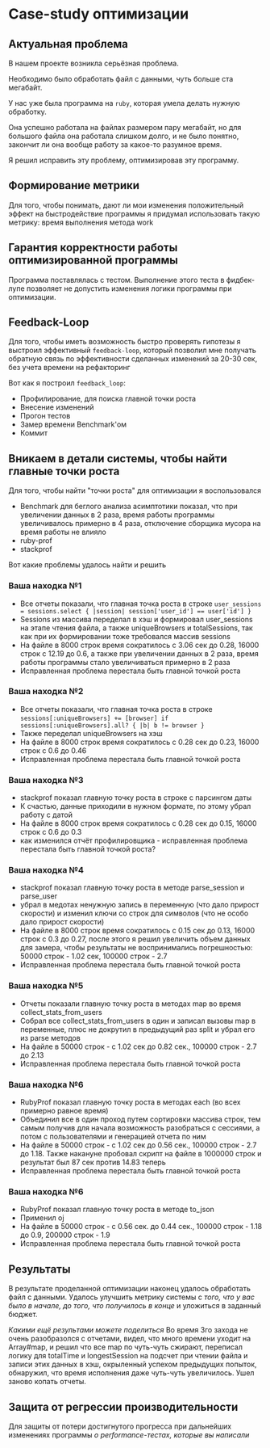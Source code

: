 # Case-study оптимизации

## Актуальная проблема
В нашем проекте возникла серьёзная проблема.

Необходимо было обработать файл с данными, чуть больше ста мегабайт.

У нас уже была программа на `ruby`, которая умела делать нужную обработку.

Она успешно работала на файлах размером пару мегабайт, но для большого файла она работала слишком долго, и не было понятно, закончит ли она вообще работу за какое-то разумное время.

Я решил исправить эту проблему, оптимизировав эту программу.

## Формирование метрики
Для того, чтобы понимать, дают ли мои изменения положительный эффект на быстродействие программы я придумал использовать такую метрику: время выполнения метода work

## Гарантия корректности работы оптимизированной программы
Программа поставлялась с тестом. Выполнение этого теста в фидбек-лупе позволяет не допустить изменения логики программы при оптимизации.

## Feedback-Loop
Для того, чтобы иметь возможность быстро проверять гипотезы я выстроил эффективный `feedback-loop`, который позволил мне получать обратную связь по эффективности сделанных изменений за 20-30 сек, без учета времени на рефакторинг

Вот как я построил `feedback_loop`:
- Профилирование, для поиска главной точки роста
- Внесение изменений
- Прогон тестов
- Замер времени Benchmark'ом
- Коммит

## Вникаем в детали системы, чтобы найти главные точки роста
Для того, чтобы найти "точки роста" для оптимизации я воспользовался
- Benchmark для беглого анализа асимптотики показал, что при увеличении данных в 2 раза, время работы программы увеличивалось примерно в 4 раза, отключение сборщика мусора на время работы не влияло
- ruby-prof
- stackprof

Вот какие проблемы удалось найти и решить

### Ваша находка №1
- Все отчеты показали, что главная точка роста в строке
  `user_sessions = sessions.select { |session| session['user_id'] == user['id'] }`
- Sessions из массива переделал в хэш и формировал user_sessions на этапе чтения файла, а также uniqueBrowsers и totalSessions, так как при их формировании тоже требовался массив sessions
- На файле в 8000 строк время сократилось с 3.06 сек до 0.28, 16000 строк с 12.19 до 0.6, а также при увеличении данных в 2 раза, время работы программы стало увеличиваться примерно в 2 раза
- Исправленная проблема перестала быть главной точкой роста

### Ваша находка №2
- Все отчеты показали, что главная точка роста в строке
  `sessions[:uniqueBrowsers] += [browser] if sessions[:uniqueBrowsers].all? { |b| b != browser }`
- Также переделал uniqueBrowsers на хэш
- На файле в 8000 строк время сократилось с 0.28 сек до 0.23, 16000 строк с 0.6 до 0.46
- Исправленная проблема перестала быть главной точкой роста

### Ваша находка №3
- stackprof показал главную точку роста в строке с парсингом даты
- К счастью, данные приходили в нужном формате, по этому убрал работу с датой
- На файле в 8000 строк время сократилось с 0.28 сек до 0.15, 16000 строк с 0.6 до 0.3
- как изменился отчёт профилировщика - исправленная проблема перестала быть главной точкой роста?

### Ваша находка №4
- stackprof показал главную точку роста в методе parse_session и parse_user
- убрал в медотах ненужную запись в переменную (что дало прирост скорости) и изменил ключи со строк для символов (что не особо дало прирост скорости)
- На файле в 8000 строк время сократилось с 0.15 сек до 0.13, 16000 строк с 0.3 до 0.27, после этого я решил увеличить объем данных для замера, чтобы результаты не воспринимались погрешностью: 50000 строк - 1.02 сек, 100000 строк - 2.7
- Исправленная проблема перестала быть главной точкой роста

### Ваша находка №5
- Отчеты показали главную точку роста в методах map во время collect_stats_from_users
- Собрал все collect_stats_from_users в один и записал вызовы map в переменные, плюс не докрутил в предыдущий раз split и убрал его из parse методов
- На файле в 50000 строк - с 1.02 сек до 0.82 сек., 100000 строк - 2.7 до 2.13
- Исправленная проблема перестала быть главной точкой роста

### Ваша находка №6
- RubyProf показал главную точку роста в методах each (во всех примерно равное время)
- Объединил все в один проход путем сортировки массива строк, тем самым получив для начала возможность разобраться с сессиями, а потом с пользователями и генерацией отчета по ним
- На файле в 50000 строк - с 1.02 сек до 0.56 сек., 100000 строк - 2.7 до 1.18. Также накануне пробовал скрипт на файле в 1000000 строк и результат был 87 сек против 14.83 теперь
- Исправленная проблема перестала быть главной точкой роста

### Ваша находка №6
- RubyProf показал главную точку роста в методе to_json
- Применил oj
- На файле в 50000 строк - с 0.56 сек. до 0.44 сек., 100000 строк - 1.18 до 0.9, 200000 строк - 1.9
- Исправленная проблема перестала быть главной точкой роста

## Результаты
В результате проделанной оптимизации наконец удалось обработать файл с данными.
Удалось улучшить метрику системы с *того, что у вас было в начале, до того, что получилось в конце* и уложиться в заданный бюджет.

*Какими ещё результами можете поделиться*
Во время 3го захода не очень разобразолся с отчетами, видел, что много времени уходит на Array#map, и решил что все map по чуть-чуть сжирают, переписал логику для totalTime и longestSession на подсчет при чтении файла и записи этих данных в хэш, окрыленный успехом предыдущих попыток, обнаружил, что время исполнения даже чуть-чуть увеличилось. Ушел заново копать отчеты.

## Защита от регрессии производительности
Для защиты от потери достигнутого прогресса при дальнейших изменениях программы *о performance-тестах, которые вы написали*

